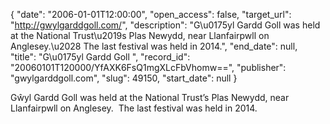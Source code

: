 {
  "date": "2006-01-01T12:00:00", 
  "open_access": false, 
  "target_url": "http://gwylgarddgoll.com/", 
  "description": "G\u0175yl Gardd Goll was held at the National Trust\u2019s Plas Newydd, near Llanfairpwll on Anglesey.\u2028 The last festival was held in 2014.", 
  "end_date": null, 
  "title": "G\u0175yl Gardd Goll ", 
  "record_id": "20060101T120000/YfAXK6FsQ1mgXLcFbVhomw==", 
  "publisher": "gwylgarddgoll.com", 
  "slug": 49150, 
  "start_date": null
}

Gŵyl Gardd Goll was held at the National Trust’s Plas Newydd, near Llanfairpwll on Anglesey.  The last festival was held in 2014.